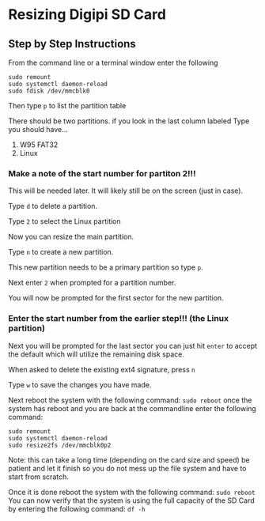# Resizing Digipi SD Card
## Step by Step Instructions
From the command line or a terminal window enter the following

```
sudo remount
sudo systemctl daemon-reload
sudo fdisk /dev/mmcblk0
```

Then type `p` to list the partition table

There should be two partitions. if you look in the last column labeled Type you should have...

1) W95 FAT32
2) Linux

### Make a note of the start number for partiton 2!!!
This will be needed later. It will likely still be on the screen (just in case).

Type `d` to delete a partition.

Type `2` to select the Linux partition

Now you can resize the main partition. 

Type `n` to create a new partition.

This new partition needs to be a primary partition so type `p`.

Next enter `2` when prompted for a partition number.

You will now be prompted for the first sector for the new partition.
### Enter the start number from the earlier step!!! (the Linux partition)
Next you will be prompted for the last sector you can just hit `enter` to accept the default which will utilize the remaining disk space.

When asked to delete the existing ext4 signature, press `n`

Type `w` to save the changes you have made.

Next reboot the system with the following command:
`sudo reboot`
once the system has reboot and you are back at the commandline enter the following command:
```
sudo remount
sudo systemctl daemon-reload
sudo resize2fs /dev/mmcblk0p2
```
Note: this can take a long time (depending on the card size and speed) be patient and let it finish so you do not mess up the file system and have to start from scratch.

Once it is done reboot the system with the following command:
```sudo reboot```
You can now verify that the system is using the full capacity of the SD Card by entering the following command:
```df -h```
